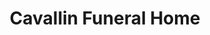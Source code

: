 ---
title: "Cavallin Funeral Home"
url: /two-harbors/cavallin-funeral-home/
shop: funeral directors
---